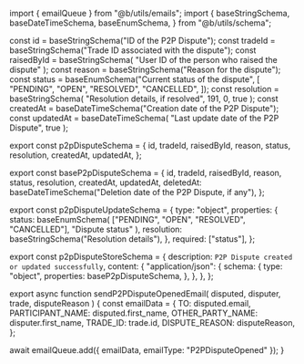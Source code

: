 import { emailQueue } from "@b/utils/emails";
import {
  baseStringSchema,
  baseDateTimeSchema,
  baseEnumSchema,
} from "@b/utils/schema";

const id = baseStringSchema("ID of the P2P Dispute");
const tradeId = baseStringSchema("Trade ID associated with the dispute");
const raisedById = baseStringSchema(
  "User ID of the person who raised the dispute"
);
const reason = baseStringSchema("Reason for the dispute");
const status = baseEnumSchema("Current status of the dispute", [
  "PENDING",
  "OPEN",
  "RESOLVED",
  "CANCELLED",
]);
const resolution = baseStringSchema(
  "Resolution details, if resolved",
  191,
  0,
  true
);
const createdAt = baseDateTimeSchema("Creation date of the P2P Dispute");
const updatedAt = baseDateTimeSchema(
  "Last update date of the P2P Dispute",
  true
);

export const p2pDisputeSchema = {
  id,
  tradeId,
  raisedById,
  reason,
  status,
  resolution,
  createdAt,
  updatedAt,
};

export const baseP2pDisputeSchema = {
  id,
  tradeId,
  raisedById,
  reason,
  status,
  resolution,
  createdAt,
  updatedAt,
  deletedAt: baseDateTimeSchema("Deletion date of the P2P Dispute, if any"),
};

export const p2pDisputeUpdateSchema = {
  type: "object",
  properties: {
    status: baseEnumSchema(
      ["PENDING", "OPEN", "RESOLVED", "CANCELLED"],
      "Dispute status"
    ),
    resolution: baseStringSchema("Resolution details"),
  },
  required: ["status"],
};

export const p2pDisputeStoreSchema = {
  description: `P2P Dispute created or updated successfully`,
  content: {
    "application/json": {
      schema: {
        type: "object",
        properties: baseP2pDisputeSchema,
      },
    },
  },
};

export async function sendP2PDisputeOpenedEmail(
  disputed,
  disputer,
  trade,
  disputeReason
) {
  const emailData = {
    TO: disputed.email,
    PARTICIPANT_NAME: disputed.first_name,
    OTHER_PARTY_NAME: disputer.first_name,
    TRADE_ID: trade.id,
    DISPUTE_REASON: disputeReason,
  };

  await emailQueue.add({ emailData, emailType: "P2PDisputeOpened" });
}

